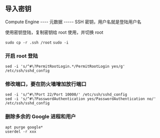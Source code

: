 ## 导入密钥

Compute Engine ---- 元数据 ----- SSH 密钥，用户名就是登陆用户名

使用密钥登陆，复制密钥给 root 使用，并切换 root

`sudo cp -r .ssh /root` 
 `sudo -i`

### 开启 root 登陆

`sed -i 's/^#\?PermitRootLogin.*/PermitRootLogin yes/g' /etc/ssh/sshd_config`

### 修改端口，要在防火墙增加放行端口
```
sed -i 's/^#\?Port 22/Port 10000/' /etc/ssh/sshd_config
sed -i 's/^#\?PasswordAuthentication yes/PasswordAuthentication no/' /etc/ssh/sshd_config 
```

### 删除多余的 Google 进程和用户
```
apt purge google*
userdel -r xxx
```
